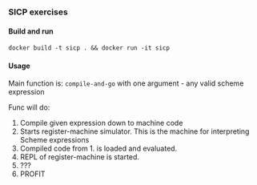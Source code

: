 ### SICP exercises

#### Build and run
    docker build -t sicp . && docker run -it sicp

#### Usage
Main function is: `compile-and-go` with one argument - any valid scheme expression

Func will do:
1. Compile given expression down to machine code
2. Starts register-machine simulator. This is the machine for interpreting Scheme expressions
3. Compiled code from 1. is loaded and evaluated. 
4. REPL of register-machine is started.
5. ???
6. PROFIT

